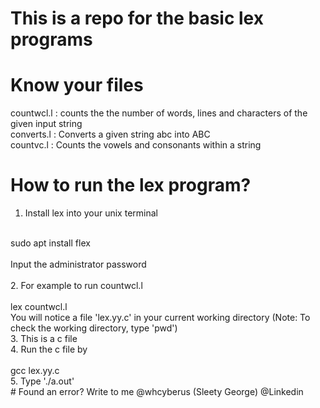 # This is a repo for the basic lex programs
# Know your files
countwcl.l : 
counts the the number of words, lines and characters of the given input string
</br>
converts.l :
Converts a given string abc into ABC </br>
countvc.l : 
Counts the vowels and consonants within a string </br>
# How to run the lex program?
1. Install lex into your unix terminal
<br>
sudo apt install flex</br>
<br>
Input the administrator password</br>
<br>
2. For example to run countwcl.l
</br>
<br>lex countwcl.l </br>
You will notice a file 'lex.yy.c' in your current working directory (Note: To check the working directory, type 'pwd') </br>
3. This is a c file<br>
4. Run the c file by 
</br>
<br>gcc lex.yy.c
</br>
5. Type './a.out'
<br>
# Found an error?
Write to me @whcyberus (Sleety George) @Linkedin
